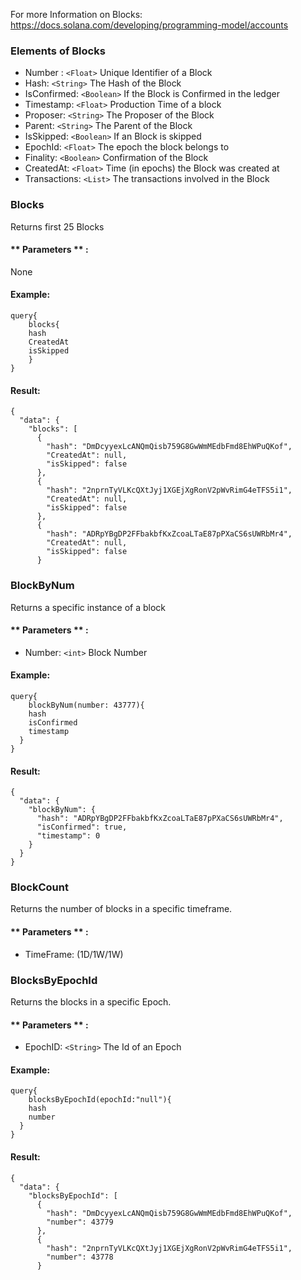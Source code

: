 For more Information on Blocks: https://docs.solana.com/developing/programming-model/accounts



### Elements of Blocks
* Number : `<Float>` Unique Identifier of a Block 
* Hash: `<String>` The Hash of the Block
* IsConfirmed: `<Boolean>` If the Block is Confirmed in the ledger
* Timestamp: `<Float>` Production Time of a block 
* Proposer: `<String>` The Proposer of the Block
* Parent: `<String>` The Parent of the Block 
* IsSkipped: `<Boolean>` If an Block is skipped
* EpochId: `<Float>` The epoch the block belongs to
* Finality: `<Boolean>` Confirmation of the Block
* CreatedAt: `<Float>` Time (in epochs) the Block was created at  
* Transactions: `<List>` The transactions involved in the Block 


### Blocks
Returns first 25 Blocks

#### ** Parameters ** : 

None 

#### Example:
```
query{
	blocks{
  	hash
    CreatedAt
    isSkipped
	}
}
```


#### Result:
```
{
  "data": {
    "blocks": [
      {
        "hash": "DmDcyyexLcANQmQisb759G8GwWmMEdbFmd8EhWPuQKof",
        "CreatedAt": null,
        "isSkipped": false
      },
      {
        "hash": "2nprnTyVLKcQXtJyj1XGEjXgRonV2pWvRimG4eTFS5i1",
        "CreatedAt": null,
        "isSkipped": false
      },
      {
        "hash": "ADRpYBgDP2FFbakbfKxZcoaLTaE87pPXaCS6sUWRbMr4",
        "CreatedAt": null,
        "isSkipped": false
      }
```

### BlockByNum
Returns a specific instance of a block


#### ** Parameters ** : 
* Number: `<int>` Block Number

#### Example:
```
query{
	blockByNum(number: 43777){
    hash
    isConfirmed
    timestamp
  }
}
```

#### Result:
```
{
  "data": {
    "blockByNum": {
      "hash": "ADRpYBgDP2FFbakbfKxZcoaLTaE87pPXaCS6sUWRbMr4",
      "isConfirmed": true,
      "timestamp": 0
    }
  }
}
```

### BlockCount
Returns the number of blocks in a specific timeframe.

#### ** Parameters ** : 
* TimeFrame: (1D/1W/1W)


### BlocksByEpochId
Returns the blocks in a specific Epoch.

#### ** Parameters ** : 
* EpochID: `<String>` The Id of an Epoch

#### Example:
```
query{
	blocksByEpochId(epochId:"null"){
    hash
    number
  }
}
```

#### Result:
```
{
  "data": {
    "blocksByEpochId": [
      {
        "hash": "DmDcyyexLcANQmQisb759G8GwWmMEdbFmd8EhWPuQKof",
        "number": 43779
      },
      {
        "hash": "2nprnTyVLKcQXtJyj1XGEjXgRonV2pWvRimG4eTFS5i1",
        "number": 43778
      }
```
